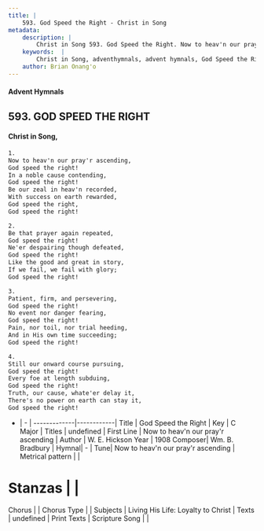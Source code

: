 ```yaml
---
title: |
    593. God Speed the Right - Christ in Song
metadata:
    description: |
        Christ in Song 593. God Speed the Right. Now to heav'n our pray'r ascending, God speed the right! In a noble cause contending, God speed the right! Be our zeal in heav'n recorded, With success on earth rewarded, God speed the right, God speed the right!
    keywords:  |
        Christ in Song, adventhymnals, advent hymnals, God Speed the Right, Now to heav'n our pray'r ascending. 
    author: Brian Onang'o
---
```


#### Advent Hymnals
## 593. GOD SPEED THE RIGHT
####  Christ in Song,

```txt
1.
Now to heav'n our pray'r ascending,
God speed the right!
In a noble cause contending,
God speed the right!
Be our zeal in heav'n recorded,
With success on earth rewarded,
God speed the right,
God speed the right!

2.
Be that prayer again repeated,
God speed the right!
Ne'er despairing though defeated,
God speed the right!
Like the good and great in story,
If we fail, we fail with glory;
God speed the right!

3.
Patient, firm, and persevering,
God speed the right!
No event nor danger fearing,
God speed the right!
Pain, nor toil, nor trial heeding,
And in His own time succeeding;
God speed the right!

4.
Still our onward course pursuing,
God speed the right!
Every foe at length subduing,
God speed the right!
Truth, our cause, whate'er delay it,
There's no power on earth can stay it,
God speed the right!

```

- |   -  |
-------------|------------|
Title | God Speed the Right |
Key | C Major |
Titles | undefined |
First Line | Now to heav'n our pray'r ascending |
Author | W. E. Hickson
Year | 1908
Composer| Wm. B. Bradbury |
Hymnal|  - |
Tune| Now to heav'n our pray'r ascending |
Metrical pattern | |
# Stanzas |  |
Chorus |  |
Chorus Type |  |
Subjects | Living His Life: Loyalty to Christ |
Texts | undefined |
Print Texts | 
Scripture Song |  |
    
